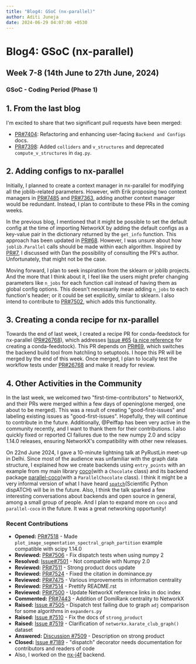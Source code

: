 ```yaml
---
title: "Blog4: GSoC (nx-parallel)"
author: Aditi Juneja
date: 2024-06-29 04:07:00 +0530
---
```


# Blog4: GSoC (nx-parallel)

## Week 7-8 (14th June to 27th June, 2024)

### GSoC - Coding Period (Phase 1)

## 1. From the last blog

I'm excited to share that two significant pull requests have been merged:
- [PR#7404](https://github.com/networkx/networkx/pull/7404): Refactoring and enhancing user-facing `Backend and Configs` docs.
- [PR#7398](https://github.com/networkx/networkx/pull/7398): Added `colliders` and `v_structures` and deprecated `compute_v_structures` in `dag.py`.

## 2. Adding configs to nx-parallel

Initially, I planned to create a context manager in nx-parallel for modifying all the joblib-related parameters. However, with Erik proposing two context managers in [PR#7485](https://github.com/networkx/networkx/pull/7485) and [PR#7363](https://github.com/networkx/networkx/pull/7363), adding another context manager would be redundant. Instead, I plan to contribute to these PRs in the coming weeks.

In the previous blog, I mentioned that it might be possible to set the default config at the time of importing NetworkX by adding the default configs as a key-value pair in the dictionary returned by the `get_info` function. This approach has been updated in [PR#68](https://github.com/networkx/nx-parallel/pull/68). However, I was unsure about how `joblib.Parallel` calls should be made within each algorithm. Inspired by [PR#7](https://github.com/networkx/nx-parallel/pull/7), I discussed with Dan the possibility of consulting the PR's author. Unfortunately, that might not be the case.

Moving forward, I plan to seek inspiration from the sklearn or joblib projects. And the more that I think about it, I feel like the users might prefer changing parameters like `n_jobs` for each function call instead of having them as global config options. This doesn't necessarily mean adding `n_jobs` to each function's header; or it could be set explicitly, similar to sklearn. I also intend to contribute to [PR#7502](https://github.com/networkx/networkx/pull/7502), which adds this functionality.

## 3. Creating a conda recipe for nx-parallel

Towards the end of last week, I created a recipe PR for conda-feedstock for nx-parallel ([PR#26768](https://github.com/conda-forge/staged-recipes/pull/26768)), which addresses [Issue #65](https://github.com/networkx/nx-parallel/issues/65) ([a nice reference](https://www.pyopensci.org/python-package-guide/tutorials/publish-conda-forge.html) for creating a conda-feedstock). This PR depends on [PR#69](https://github.com/networkx/nx-parallel/pull/69), which switches the backend build tool from hatchling to setuptools. I hope this PR will be merged by the end of this week. Once merged, I plan to locally test the workflow tests under [PR#26768](https://github.com/conda-forge/staged-recipes/pull/26768) and make it ready for review.

## 4. Other Activities in the Community

In the last week, we welcomed two "first-time-contributors" to NetworkX, and their PRs were merged within a few days of opening(one merged, one about to be merged). This was a  result of creating "good-first-issues" and labeling existing issues as "good-first-issues". Hopefully, they will continue to contribute in the future. Additionally, @Peiffap has been very active in the community recently, and I want to thank them for their contributions. I also quickly fixed or reported CI failures due to the new numpy 2.0 and scipy 1.14.0 releases, ensuring NetworkX's compatibility with other new releases.

On 22nd June 2024, I gave a 10-minute lightning talk at PyRustLin meet-up in Delhi. Since most of the audience was unfamiliar with the graph data structure, I explained how we create backends using `entry_points` with an example from my main library [coco](https://github.com/Schefflera-Arboricola/coco)(with a `Chocolate` class) and its backend package [parallel-coco](https://github.com/Schefflera-Arboricola/parallel-coco)(with a `ParallelChocolate` class). I think it might be a very informal version of what I have heard [`spatch`](https://github.com/scientific-python/spatch)(Scientific Python dispATCH) will be in the future. Also, I think the talk sparked a few interesting conversations about backends and open source in general, among a small group of people. And I plan to expand more on `coco` and `parallel-coco` in the future. It was a great networking opportunity!

### Recent Contributions

- **Opened:** [PR#7518](https://github.com/networkx/networkx/pull/7518) - Made `plot_image_segmentation_spectral_graph_partition` example compatible with scipy 1.14.0
- **Reviewed:** [PR#7506](https://github.com/networkx/networkx/pull/7506) - Fix dispatch tests when using numpy 2
- **Resolved:** [Issue#7501](https://github.com/networkx/networkx/issues/7501) - Not compatible with Numpy 2.0
- **Reviewed:** [PR#7511](https://github.com/networkx/networkx/pull/7511) - Strong product docs update
- **Reviewed:** [PR#7524](https://github.com/networkx/networkx/pull/7524) - Fixed the citation in dominance.py
- **Reviewed:** [PR#7475](https://github.com/networkx/networkx/pull/7475) - Various improvements in information centrality
- **Reviewed:** [PR#7514](https://github.com/networkx/networkx/pull/7514) - Prettify README.rst
- **Reviewed:** [PR#7500](https://github.com/networkx/networkx/pull/7500) - Update NetworkX reference links in doc index
- **Commented:** [PR#7443](https://github.com/networkx/networkx/pull/7443) - Addition of DomiRank centrality to NetworkX
- **Raised:** [Issue #7505](https://github.com/networkx/networkx/issues/7505) - Dispatch test failing due to graph `adj` comparison for some algorithms in `expanders.py`
- **Raised:** [Issue #7510](https://github.com/networkx/networkx/issues/7510) - Fix the docs of `strong_product`
- **Raised:** [Issue #7519](https://github.com/networkx/networkx/issues/7519) - Clarification of `networkx.karate_club_graph()` dataset
- **Answered:** [Discussion #7509](https://github.com/networkx/networkx/discussions/7509) - Description on strong product
- **Closed:** [Issue #7189](https://github.com/networkx/networkx/issues/7189) - "dispatch" decorator needs documentation for contributors and readers of code
- Also, I worked on the [nx-j4f](https://github.com/Schefflera-Arboricola/nx-j4f) backend.
